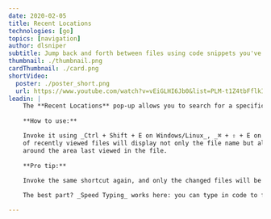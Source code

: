 ```yaml
---
date: 2020-02-05
title: Recent Locations
technologies: [go]
topics: [navigation]
author: dlsniper
subtitle: Jump back and forth between files using code snippets you've recently seen
thumbnail: ./thumbnail.png
cardThumbnail: ./card.png
shortVideo:
  poster: ./poster_short.png
  url: https://www.youtube.com/watch?v=vEiGLHI6Jb0&list=PLM-t1Z4tbFflkIOaap4P-BV30ZrZwrDld&index=11
leadin: |
    The **Recent Locations** pop-up allows you to search for a specific change or recently viewed piece of code.
    
    **How to use:**

    Invoke it using _Ctrl + Shift + E on Windows/Linux_, _⌘ + ⇧ + E on macOS_, and the list
    of recently viewed files will display not only the file name but also the code snippets
    around the area last viewed in the file.
    
    **Pro tip:**
    
    Invoke the same shortcut again, and only the changed files will be visible.

    The best part? _Speed Typing_ works here: you can type in code to filter the results further.

---
```

